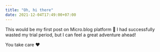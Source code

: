 ```yaml
---
title: "Oh, hi there"
date: 2021-12-04T17:49:00+07:00
---
```


This would be my first post on Micro.blog platform 🥳 I had successfully wasted my trial period, but I can feel a great adventure ahead!

You take care ❤️
